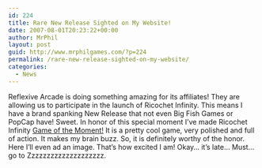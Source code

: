 ```yaml
---
id: 224
title: Rare New Release Sighted on My Website!
date: 2007-08-01T20:23:22+00:00
author: MrPhil
layout: post
guid: http://www.mrphilgames.com/?p=224
permalink: /rare-new-release-sighted-on-my-website/
categories:
  - News
---
```

Reflexive Arcade is doing something amazing for its affiliates! They are allowing us to participate in the launch of Ricochet Infinity. This means I have a brand spanking New Release that not even Big Fish Games or PopCap have! Sweet. In honor of this special moment I’ve made Ricochet Infinity [Game of the Moment!](http://web.archive.org/web/20080113153959/http://www.mrphilgames.com/default.aspx) It is a pretty cool game, very polished and full of action. It makes my brain buzz. So, it is definitely worthy of the honor. Here I’ll even ad an image. That&#8217;s how excited I am! Okay&#8230; it’s late&#8230; Must&#8230; go to Zzzzzzzzzzzzzzzzzzzz.
